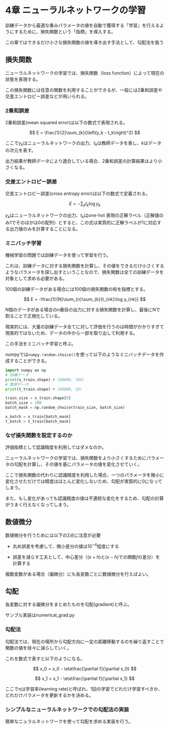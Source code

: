 # 4章 ニューラルネットワークの学習

訓練データから最適な重みパラメータの値を自動で獲得する「学習」を行えるようにするために、損失関数という「指標」を導入する。

この章ではできるだけ小さな損失関数の値を導き出す手法として、勾配法を扱う

## 損失関数

ニューラルネットワークの学習では、損失関数（loss function）によって現在の状態を表現する。

この損失関数には任意の関数を利用することができるが、一般には2乗和誤差や交差エントロピー誤差などが用いられる。

### 2乗和誤差

2乗和誤差(mean squared error)は以下の数式で表現される。

$$
E = \frac{1}{2}\sum_{k}{\left(y_k - t_k\right)^2}
$$

ここで$y_k$はニューラルネットワークの出力、$t_k$は教師データを表し、$k$はデータの次元を表す。

出力結果が教師データにより適合している場合、2乗和誤差の計算結果はより小さくなる。

### 交差エントロピー誤差

交差エントロピー誤差(cross entropy error)は以下の数式で定義される。

$$
E = -\sum_{k}{t_k\log y_k}
$$

$y_k$はニューラルネットワークの出力、$t_k$はone-hot 表現の正解ラベル（正解値のみ1でそのほかは0の配列）とすると、この式は実質的に正解ラベルが1に対応する出力値のみを計算することになる。

### ミニバッチ学習

機械学習の問題では訓練データを使って学習を行う。

これは、訓練データに対する損失関数を計算し、その値をできるだけ小さくするようなパラメータを探し出すということなので、損失関数は全ての訓練データを対象として求める必要がある。

100個の訓練データがある場合には100個の損失関数の和を指標とする。

$$
E = -\frac{1}{N}\sum_{n}\sum_{k}{t_{nk}\log y_{nk}}
$$

N個のデータがある場合のn番目の出力に対する損失関数を計算し、最後にNで割ることで正規化している。

現実的には、大量の訓練データ全てに対して評価を行うのは時間がかかりすぎて現実的ではないため、データの中から一部を取り出して利用する。

この手法をミニバッチ学習と呼ぶ。

numpyでは`numpy.random.choice()`を使って以下のようなミニバッチデータを作成することができる。

```python
import numpy as np
# 訓練データ
print(x_train.shape) # (60000, 784)
# 教師データ
print(t_train.shape) # (60000, 10)

train_size = x_train.shape[0]
batch_size = 100
batch_mask = np.random_choice(train_size, batch_size)

x_batch = x_train[batch_mask]
t_batch = t_train[batch_mask]
```

### なぜ損失関数を設定するのか

評価指標として認識精度を利用してはダメなのか。

ニューラルネットワークの学習では、損失関数をより小さくするためにパラメータの勾配を計算し、その値を基にパラメータの値を変化させていく。

ここで損失関数の代わりに認識精度を利用した場合、一つのパラメータを微小に変化させただけでは精度はほとんど変化しないため、勾配が実質的に0になってしまう。

また、もし変化があっても認識精度の値は不連続な変化をするため、勾配の計算がうまく行えなくなってしまう。

## 数値微分

数値微分を行うためには以下の2点に注意が必要

- 丸め誤差を考慮して、微小差分の値は$10^{-4}$程度にする

- 誤差を減らす工夫として、中心差分（$(x + h)$と$(x - h)$での関数$f$の差分）を計算する

複数変数がある場合（偏微分）にも各変数ごとに数値微分を行えばよい。

## 勾配

各変数に対する偏微分をまとめたものを勾配(gradient)と呼ぶ。

サンプル実装はnumerical_grad.py

### 勾配法

勾配法では、現在の場所から勾配方向に一定の距離移動するのを繰り返すことで関数の値を徐々に減らしていく。

これを数式で表すと以下のようになる。

$$
x_0 = x_0 - \eta\frac{\partial f}{\partial x_0}
$$

$$
x_1 = x_1 - \eta\frac{\partial f}{\partial x_1}
$$

ここで$\eta$は学習率(learning rate)と呼ばれ、1回の学習でどれだけ学習すべきか、どれだけパラメータを更新するかを決める。

### シンプルなニューラルネットワークでの勾配法の実装

簡単なニュラルネットワークを使って勾配を求める実装を行う。